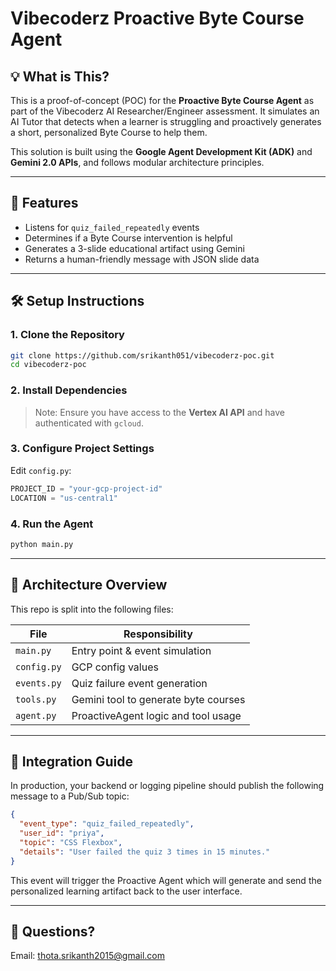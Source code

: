 
# Vibecoderz Proactive Byte Course Agent

## 💡 What is This?

This is a proof-of-concept (POC) for the **Proactive Byte Course Agent** as part of the Vibecoderz AI Researcher/Engineer assessment. It simulates an AI Tutor that detects when a learner is struggling and proactively generates a short, personalized Byte Course to help them.

This solution is built using the **Google Agent Development Kit (ADK)** and **Gemini 2.0 APIs**, and follows modular architecture principles.

---

## 🚀 Features

- Listens for `quiz_failed_repeatedly` events
- Determines if a Byte Course intervention is helpful
- Generates a 3-slide educational artifact using Gemini
- Returns a human-friendly message with JSON slide data

---

## 🛠️ Setup Instructions

### 1. Clone the Repository

```bash
git clone https://github.com/srikanth051/vibecoderz-poc.git
cd vibecoderz-poc
```

### 2. Install Dependencies
> Note: Ensure you have access to the **Vertex AI API** and have authenticated with `gcloud`.

### 3. Configure Project Settings

Edit `config.py`:

```python
PROJECT_ID = "your-gcp-project-id"
LOCATION = "us-central1"
```

### 4. Run the Agent

```bash
python main.py
```

---

## 🧩 Architecture Overview

This repo is split into the following files:

| File           | Responsibility                        |
|----------------|----------------------------------------|
| `main.py`      | Entry point & event simulation         |
| `config.py`    | GCP config values                      |
| `events.py`    | Quiz failure event generation          |
| `tools.py`     | Gemini tool to generate byte courses   |
| `agent.py`     | ProactiveAgent logic and tool usage    |

---

## 🔌 Integration Guide

In production, your backend or logging pipeline should publish the following message to a Pub/Sub topic:

```json
{
  "event_type": "quiz_failed_repeatedly",
  "user_id": "priya",
  "topic": "CSS Flexbox",
  "details": "User failed the quiz 3 times in 15 minutes."
}
```

This event will trigger the Proactive Agent which will generate and send the personalized learning artifact back to the user interface.

---

## 📩 Questions?

Email: [thota.srikanth2015@gmail.com](mailto:thota.srikanth2015@gmail.com)
